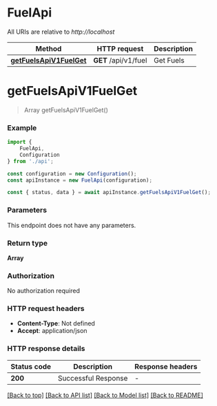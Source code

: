 # FuelApi

All URIs are relative to *http://localhost*

|Method | HTTP request | Description|
|------------- | ------------- | -------------|
|[**getFuelsApiV1FuelGet**](#getfuelsapiv1fuelget) | **GET** /api/v1/fuel | Get Fuels|

# **getFuelsApiV1FuelGet**
> Array<FuelResponse> getFuelsApiV1FuelGet()


### Example

```typescript
import {
    FuelApi,
    Configuration
} from './api';

const configuration = new Configuration();
const apiInstance = new FuelApi(configuration);

const { status, data } = await apiInstance.getFuelsApiV1FuelGet();
```

### Parameters
This endpoint does not have any parameters.


### Return type

**Array<FuelResponse>**

### Authorization

No authorization required

### HTTP request headers

 - **Content-Type**: Not defined
 - **Accept**: application/json


### HTTP response details
| Status code | Description | Response headers |
|-------------|-------------|------------------|
|**200** | Successful Response |  -  |

[[Back to top]](#) [[Back to API list]](../README.md#documentation-for-api-endpoints) [[Back to Model list]](../README.md#documentation-for-models) [[Back to README]](../README.md)

